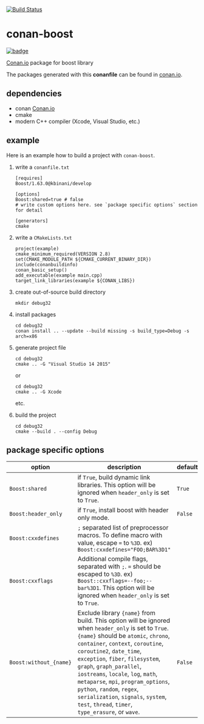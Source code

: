 [![Build Status](https://travis-ci.org/kbinani/conan-boost.svg?branch=testing/1.63.0)](https://travis-ci.org/kbinani/conan-boost)

# conan-boost

[![badge](https://img.shields.io/badge/conan.io-Boost%2F1.63.0-green.svg?logo=data:image/png;base64%2CiVBORw0KGgoAAAANSUhEUgAAAA4AAAAOCAMAAAAolt3jAAAA1VBMVEUAAABhlctjlstkl8tlmMtlmMxlmcxmmcxnmsxpnMxpnM1qnc1sn85voM91oM11oc1xotB2oc56pNF6pNJ2ptJ8ptJ8ptN9ptN8p9N5qNJ9p9N9p9R8qtOBqdSAqtOAqtR%2BrNSCrNJ/rdWDrNWCsNWCsNaJs9eLs9iRvNuVvdyVv9yXwd2Zwt6axN6dxt%2Bfx%2BChyeGiyuGjyuCjyuGly%2BGlzOKmzOGozuKoz%2BKqz%2BOq0OOv1OWw1OWw1eWx1eWy1uay1%2Baz1%2Baz1%2Bez2Oe02Oe12ee22ujUGwH3AAAAAXRSTlMAQObYZgAAAAFiS0dEAIgFHUgAAAAJcEhZcwAACxMAAAsTAQCanBgAAAAHdElNRQfgBQkREyOxFIh/AAAAiklEQVQI12NgAAMbOwY4sLZ2NtQ1coVKWNvoc/Eq8XDr2wB5Ig62ekza9vaOqpK2TpoMzOxaFtwqZua2Bm4makIM7OzMAjoaCqYuxooSUqJALjs7o4yVpbowvzSUy87KqSwmxQfnsrPISyFzWeWAXCkpMaBVIC4bmCsOdgiUKwh3JojLgAQ4ZCE0AMm2D29tZwe6AAAAAElFTkSuQmCC)](http://www.conan.io/source/Boost/1.63.0/kbinani/develop)

[Conan.io](https://conan.io) package for boost library

The packages generated with this **conanfile** can be found in [conan.io](https://conan.io/source/Boost/1.63.0/kbinani/develop).

## dependencies

* conan [Conan.io](https://conan.io)
* cmake
* modern C++ compiler (Xcode, Visual Studio, etc.)

## example

Here is an example how to build a project with `conan-boost`.

1. write a `conanfile.txt`
    
    ```
    [requires]
    Boost/1.63.0@kbinani/develop

    [options]
    Boost:shared=true # false
    # write custom options here. see `package specific options` section for detail

    [generators]
    cmake
    ```

1. write a `CMakeLists.txt`

    ```
    project(example)
    cmake_minimum_required(VERSION 2.8)
    set(CMAKE_MODULE_PATH ${CMAKE_CURRENT_BINARY_DIR})
    include(conanbuildinfo)
    conan_basic_setup()
    add_executable(example main.cpp)
    target_link_libraries(example ${CONAN_LIBS})
    ```

1. create out-of-source build directory

	```
    mkdir debug32
    ```

1. install packages

    ```
    cd debug32
    conan install .. --update --build missing -s build_type=Debug -s arch=x86
    ```

1. generate project file

    ```
    cd debug32
    cmake .. -G "Visual Studio 14 2015"
    ```
    or
    ```
    cd debug32
    cmake .. -G Xcode
    ```
    etc.

1. build the project

	```
    cd debug32
    cmake --build . --config Debug
    ```

## package specific options

|option                |description                                                                                                                                                                                                                                                                                                                                                                                                                                                                      |default|
|----------------------|---------------------------------------------------------------------------------------------------------------------------------------------------------------------------------------------------------------------------------------------------------------------------------------------------------------------------------------------------------------------------------------------------------------------------------------------------------------------------------|-------|
|`Boost:shared`        |if `True`, build dynamic link libraries. This option will be ignored when `header_only` is set to `True`.                                                                                                                                                                                                                                                                                                                                                                        |`True` |
|`Boost:header_only`   |if `True`, install boost with header only mode.                                                                                                                                                                                                                                                                                                                                                                                                                                  |`False`|
|`Boost:cxxdefines`    |`;` separated list of preprocessor macros. To define macro with value, escape `=` to `%3D`. ex) `Boost:cxxdefines="FOO;BAR%3D1"`                                                                                                                                                                                                                                                                                                                                                 |       |
|`Boost:cxxflags`      |Additional compile flags, separated with `;`. `=` should be escaped to `%3D`. ex) `Boost::cxxflags=--foo;--bar%3D1`. This option will be ignored when `header_only` is set to `True`.                                                                                                                                                                                                                                                                                            |       |
|`Boost:without_{name}`|Exclude library `{name}` from build. This option will be ignored when `header_only` is set to `True`. `{name}` should be `atomic`, `chrono`, `container`, `context`, `coroutine`, `coroutine2`, `date_time`, `exception`, `fiber`, `filesystem`, `graph`, `graph_parallel`, `iostreams`, `locale`, `log`, `math`, `metaparse`, `mpi`, `program_options`, `python`, `random`, `regex`, `serialization`, `signals`, `system`, `test`, `thread`, `timer`, `type_erasure`, or `wave`.|`False`|
